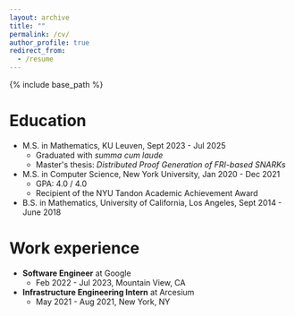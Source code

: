 ```yaml
---
layout: archive
title: ""
permalink: /cv/
author_profile: true
redirect_from:
  - /resume
---
```


{% include base_path %}

Education
======
* M.S. in Mathematics, KU Leuven, Sept 2023 - Jul 2025
  * Graduated with *summa cum laude*
  * Master's thesis: *Distributed Proof Generation of FRI-based SNARKs*
* M.S. in Computer Science, New York University, Jan 2020 - Dec 2021
  * GPA: 4.0 / 4.0
  * Recipient of the NYU Tandon Academic Achievement Award
* B.S. in Mathematics, University of California, Los Angeles, Sept 2014 - June 2018

Work experience
======
* **Software Engineer** at Google
  * Feb 2022 - Jul 2023, Mountain View, CA
* **Infrastructure Engineering Intern** at Arcesium
  * May 2021 - Aug 2021, New York, NY

<!-- Publications
======
<ul>{% for post in site.publications reversed %}
  {% include archive-single-cv.html %}
{% endfor %}</ul>
  
Talks
======
  <ul>{% for post in site.talks reversed %}
    {% include archive-single-talk-cv.html  %}
  {% endfor %}</ul> -->
  
<!-- Teaching
======
  <ul>{% for post in site.teaching reversed %}
    {% include archive-single-cv.html %}
  {% endfor %}</ul> -->
  
<!-- Service and leadership
======
* Currently signed in to 43 different slack teams -->
